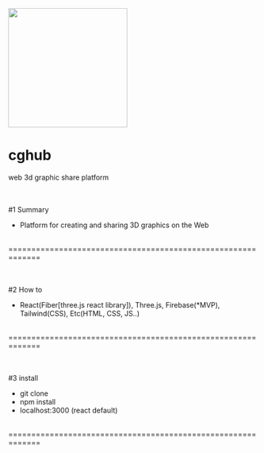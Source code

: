 <img src="https://firebasestorage.googleapis.com/v0/b/webgame-786ab.appspot.com/o/cghub%2FcghubLogo_png.png?alt=media&token=85220abc-8ef1-467d-bac5-4b73a3fc02a0" style="width:240px;" />

# cghub
web 3d graphic share platform
</br></br></br>


#1 Summary
- Platform for creating and sharing 3D graphics on the Web
</br>
=============================================================
</br></br></br>

#2 How to
- React(Fiber[three.js react library]), Three.js, Firebase(*MVP), Tailwind(CSS), Etc(HTML, CSS, JS..)  


</br>
=============================================================
</br></br></br>

#3 install
- git clone
- npm install
- localhost:3000 (react default) 
 
</br>
=============================================================
</br></br></br>

